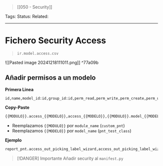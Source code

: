 > [[050 - Security]]

Tags: 
Status: 
Related: 

___
# Fichero Security Access
> `ir.model.access.csv`

![[Pasted image 20241218111011.png]] ^77a09b
## Añadir permisos a un modelo
**Primera Linea**
```
id,name,model_id:id,group_id:id,perm_read,perm_write,perm_create,perm_unlink
```

**Copy-Paste**
```python
{{MODULO}}.access_{{MODELO}},access_{{MODELO}},{{MODULO}}.model_{{MODELO}},base.group_user,1,1,1,1
```
- Reemplazamos `{{MODULO}}` por `module_name` (`custom_pnt`)
- Reemplazamos `{{MODELO}}` por `model_name` (`pnt_test_class`)

**Ejemplo**
```python
report_pnt.access_out_picking_label_wizard,access_out_picking_label_wizard,report_pnt.model_out_picking_label_wizard,base.group_user,1,1,1,1
```


> [!DANGER] Importante
> Añadir security al `manifest.py`
